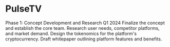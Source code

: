 # PulseTV

Phase 1: Concept Development and Research
Q1 2024
Finalize the concept and establish the core team.
Research user needs, competitor platforms, and market demand.
Design the tokenomics for the platform's cryptocurrency.
Draft whitepaper outlining platform features and benefits.
